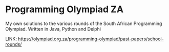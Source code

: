 # Programming Olympiad ZA
 My own solutions to the various rounds of the South African Programming Olympiad. Written in Java, Python and Delphi
 
 LINK: https://olympiad.org.za/programming-olympiad/past-papers/school-rounds/
